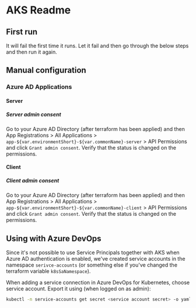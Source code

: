 # AKS Readme

## First run

It will fail the first time it runs. Let it fail and then go through the below steps and then run it again.

## Manual configuration

### Azure AD Applications

#### Server

##### Server admin consent

Go to your Azure AD Directory (after terraform has been applied) and then App Registrations > All Applications > `app-${var.environmentShort}-${var.commonName}-server` > API Permissions and click `Grant admin consent`. Verify that the status is changed on the permissions.

#### Client

##### Client admin consent

Go to your Azure AD Directory (after terraform has been applied) and then App Registrations > All Applications > `app-${var.environmentShort}-${var.commonName}-client` > API Permissions and click `Grant admin consent`. Verify that the status is changed on the permissions.

## Using with Azure DevOps

Since it's not possible to use Service Principals together with AKS when Azure AD authentication is enabled, we've created service accounts in the namespace `serivce-accounts` (or something else if you've changed the terraform variable `k8sSaNamespace`).

When adding a service connection in Azure DevOps for Kubernetes, choose service account. Export it using (when logged on as admin):

```bash
kubectl -n service-accounts get secret <service account secret> -o yaml
```